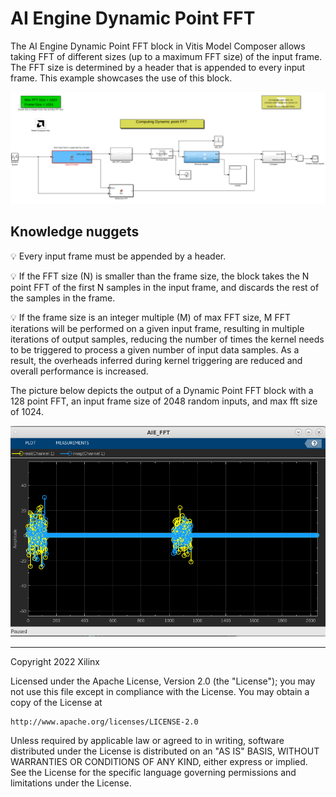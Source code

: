 # AI Engine Dynamic Point FFT

The AI Engine Dynamic Point FFT block in Vitis Model Composer allows taking FFT of different sizes (up to a maximum FFT size) of the input frame. The FFT size is determined by a header that is appended to every input frame. This example showcases the use of this block.

![](images/screen_shot.png)

## Knowledge nuggets

:bulb: Every input frame must be appended by a header.

:bulb: If the FFT size (N) is smaller than the frame size, the block takes the N point FFT of the first N samples in the input frame, and discards the rest of the samples in the frame.

:bulb: If the frame size is an integer multiple (M) of max FFT size, M FFT iterations will be performed on a given input frame, resulting in multiple iterations of output samples, reducing the number of times the kernel needs to be triggered to process a given number of input data samples. As a result, the overheads inferred during kernel triggering are reduced and overall performance is increased.


The picture below depicts the output of a Dynamic Point FFT block with a 128 point FFT, an input frame size of 2048 random inputs, and max fft size of 1024.

![](images/output.png)

--------------
Copyright 2022 Xilinx

Licensed under the Apache License, Version 2.0 (the "License");
you may not use this file except in compliance with the License.
You may obtain a copy of the License at

    http://www.apache.org/licenses/LICENSE-2.0

Unless required by applicable law or agreed to in writing, software
distributed under the License is distributed on an "AS IS" BASIS,
WITHOUT WARRANTIES OR CONDITIONS OF ANY KIND, either express or implied.
See the License for the specific language governing permissions and
limitations under the License.


